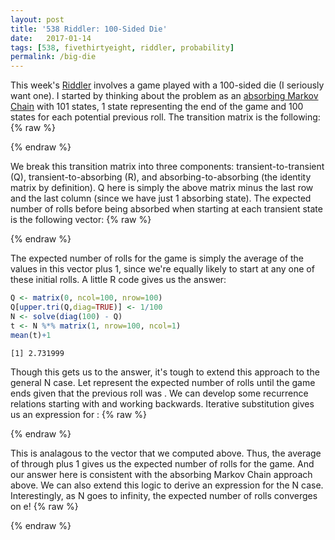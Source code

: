 ```yaml
---
layout: post
title: '538 Riddler: 100-Sided Die'
date:   2017-01-14
tags: [538, fivethirtyeight, riddler, probability]
permalink: /big-die
---
```

This week's [Riddler](https://fivethirtyeight.com/features/how-long-will-it-take-to-blow-out-the-birthday-candles/) involves a game played with a 100-sided die (I seriously want one).  I started by thinking about the problem as an [absorbing Markov Chain](https://en.wikipedia.org/wiki/Absorbing_Markov_chain) with 101 states, 1 state representing the end of the game and 100 states for each potential previous roll. The transition matrix is the following:
{% raw %}
<div class="equation" data-expr="
P = \begin{bmatrix}
 & \frac{1}{100} & \frac{1}{100} & \frac{1}{100} & \cdots & \frac{1}{100} & 0 & \\[0.8em]
 & 0 & \frac{1}{100} & \frac{1}{100} & \cdots & \frac{1}{100} & \frac{1}{100} & \\[0.8em]
 & 0 & 0 & \frac{1}{100} & \cdots & \frac{1}{100} & \frac{2}{100} & \\[0.8em]
 & \vdots & \vdots & \vdots & \ddots & \vdots & \vdots \\[0.8em]
 & 0 & 0 & 0 & \cdots & \frac{1}{100} & \frac{99}{100} \\[0.8em]
 & 0 & 0 & 0 & \cdots & 0 & 1
\end{bmatrix}
"></div>
{% endraw %}

We break this transition matrix into three components: transient-to-transient (Q), transient-to-absorbing (R), and absorbing-to-absorbing (the identity matrix by definition).  Q here is simply the above matrix minus the last row and the last column (since we have just 1 absorbing state).  The expected number of rolls before being absorbed when starting at each transient state is the following vector:
{% raw %}
<div class="equation" data-expr="t = \left( I - Q \right)^{-1} \mathbf{1}"></div>
{% endraw %}

The expected number of rolls for the game is simply the average of the values in this vector plus 1, since we're equally likely to start at any one of these initial rolls.  A little R code gives us the answer:

``` R
Q <- matrix(0, ncol=100, nrow=100)
Q[upper.tri(Q,diag=TRUE)] <- 1/100
N <- solve(diag(100) - Q)
t <- N %*% matrix(1, nrow=100, ncol=1)
mean(t)+1
```
```
[1] 2.731999
```

Though this gets us to the answer, it's tough to extend this approach to the general N case.  Let <span class="inline-equation" data-expr="E_{i}"></span> represent the expected number of rolls until the game ends given that the previous roll was <span class="inline-equation" data-expr="i"></span>. We can develop some recurrence relations starting with <span class="inline-equation" data-expr="E_{100}"></span> and working backwards.  Iterative substitution gives us an expression for <span class="inline-equation" data-expr="E_{i}"></span>:
{% raw %}
<div class="equation" data-expr="\begin{aligned}
 E_{100} = & \frac{1}{100} E_{100} + 1 = \frac{100}{99} \\
 E_{99} = & \frac{1}{100} E_{99} + \frac{1}{100} E_{100} + 1 = \frac{1}{100} E_{99} + E_{100} = \left( \frac{100}{99} \right)^{2} \\
 E_{98} = & \frac{1}{100} E_{98} + \frac{1}{100} E_{99} + \frac{1}{100} E_{100} + 1 = \frac{1}{100} E_{98} + E_{99} = \left( \frac{100}{99} \right)^{3} \\
 \vdots \\
 E_{i} = & \left( \frac{100}{99} \right)^{100-i+1}
\end{aligned}"></div>
{% endraw %}

This is analagous to the vector <span class="inline-equation" data-expr="t"></span> that we computed above.  Thus, the average of <span class="inline-equation" data-expr="E_{1}"></span> through <span class="inline-equation" data-expr="E_{100}"></span> plus 1 gives us the expected number of rolls for the game.  And our answer here is consistent with the absorbing Markov Chain approach above.  We can also extend this logic to derive an expression for the N case.  Interestingly, as N goes to infinity, the expected number of rolls converges on e!
{% raw %}
<div class="equation" data-expr="E = 1 + \frac{1}{100} \sum_{i=1}^{100} E_{i} = 1 + \frac{1}{100} \sum_{i=1}^{100} \left( \frac{100}{99} \right)^{i} = \left( \frac{100}{99} \right)^{100} = 2.731999"></div>
<div class="equation" data-expr="E(N) = \left( \frac{N}{N-1} \right)^{N} \rightarrow  \lim_{N \to \infty } E(N) = e = 2.718283"></div>
{% endraw %}
